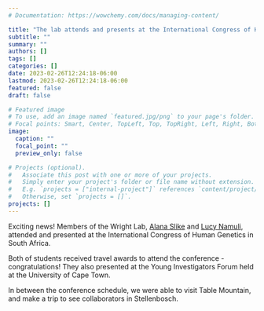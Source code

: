 ```yaml
---
# Documentation: https://wowchemy.com/docs/managing-content/

title: "The lab attends and presents at the International Congress of Human Genetics in Cape Town, South Africa"
subtitle: ""
summary: ""
authors: []
tags: []
categories: []
date: 2023-02-26T12:24:18-06:00
lastmod: 2023-02-26T12:24:18-06:00
featured: false
draft: false

# Featured image
# To use, add an image named `featured.jpg/png` to your page's folder.
# Focal points: Smart, Center, TopLeft, Top, TopRight, Left, Right, BottomLeft, Bottom, BottomRight.
image:
  caption: ""
  focal_point: ""
  preview_only: false

# Projects (optional).
#   Associate this post with one or more of your projects.
#   Simply enter your project's folder or file name without extension.
#   E.g. `projects = ["internal-project"]` references `content/project/deep-learning/index.md`.
#   Otherwise, set `projects = []`.
projects: []
---
```

Exciting news! Members of the Wright Lab, [Alana Slike](/author/alana-slike/) and [Lucy Namuli](/author/kevin-lucy-namuli/), attended and presented at the International Congress of Human Genetics in South Africa. 

Both of students received travel awards to attend the conference - congratulations! They also presented at the Young Investigators Forum held at the University of Cape Town. 

In between the conference schedule, we were able to visit Table Mountain, and make a trip to see collaborators in Stellenbosch.